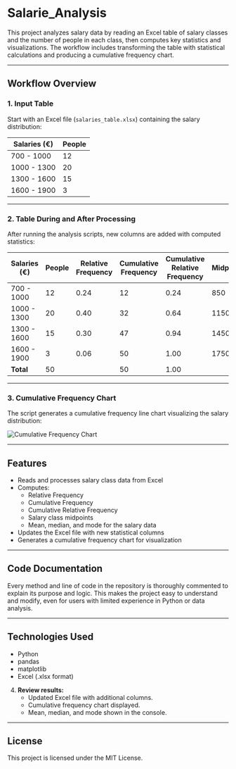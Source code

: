 # Salarie_Analysis

This project analyzes salary data by reading an Excel table of salary classes and the number of people in each class, then computes key statistics and visualizations. The workflow includes transforming the table with statistical calculations and producing a cumulative frequency chart.

---

## Workflow Overview

### 1. Input Table

Start with an Excel file (`salaries_table.xlsx`) containing the salary distribution:

| Salaries (€)   | People |
| -------------- | ------ |
| 700 - 1000     | 12     |
| 1000 - 1300    | 20     |
| 1300 - 1600    | 15     |
| 1600 - 1900    | 3      |

---

### 2. Table During and After Processing

After running the analysis scripts, new columns are added with computed statistics:

| Salaries (€)   | People | Relative Frequency | Cumulative Frequency | Cumulative Relative Frequency | Midpoint |
| -------------- | ------ | ----------------- | -------------------- | ----------------------------- | -------- |
| 700 - 1000     | 12     | 0.24              | 12                   | 0.24                          | 850      |
| 1000 - 1300    | 20     | 0.40              | 32                   | 0.64                          | 1150     |
| 1300 - 1600    | 15     | 0.30              | 47                   | 0.94                          | 1450     |
| 1600 - 1900    | 3      | 0.06              | 50                   | 1.00                          | 1750     |
| **Total**      | 50     |                   | 50                   | 1.00                          |          |

---

### 3. Cumulative Frequency Chart

The script generates a cumulative frequency line chart visualizing the salary distribution:

![Cumulative Frequency Chart](image-4)

---

## Features

- Reads and processes salary class data from Excel
- Computes:
  - Relative Frequency
  - Cumulative Frequency
  - Cumulative Relative Frequency
  - Salary class midpoints
  - Mean, median, and mode for the salary data
- Updates the Excel file with new statistical columns
- Generates a cumulative frequency chart for visualization

---

## Code Documentation

Every method and line of code in the repository is thoroughly commented to explain its purpose and logic. This makes the project easy to understand and modify, even for users with limited experience in Python or data analysis.

---

## Technologies Used

- Python
- pandas
- matplotlib
- Excel (.xlsx format)

4. **Review results:**
   - Updated Excel file with additional columns.
   - Cumulative frequency chart displayed.
   - Mean, median, and mode shown in the console.

---

## License

This project is licensed under the MIT License.
